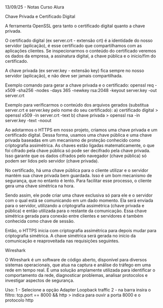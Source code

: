 13/09/25 - Notas Curso Alura

Chave Privada e Certificado Digital

A ferramenta OpenSSL gera tanto o certificado digital quanto a chave privada.

O certificado digital (ex server.crt - extensão crt) é a identidade do nosso servidor (aplicação),
é esse certificado que compartilhamos com as aplicações clientes. Se inspecionarmos o conteúdo do
certificado veremos os dados da empresa, a assinatura digital, a chave pública e o
inicio/fim do certificado.

A chave privada (ex server.key - extensão key) fica sempre no nosso servidor (aplicação), e não
deve ser jamais compartilhada.

Exemplo comando para gerar a chave privada e o certificado:
openssl req -x509 -sha256 -nodes -days 365 -newkey rsa:2048 -keyout server.key -out server.crt

Exemplo para verificarmos o conteúdo dos arquivos gerados (substitua server.crt e server.key pelo
nome do seu certificado):
a) certificado digital > openssl x509 -in server.crt -text 
b) chave privada       > openssl rsa -in server.key -text -noout 

Ao adotarmos o HTTPS em nosso projeto, criamos uma chave privada e um certificado digital.
Dessa forma, usamos uma chave pública e uma chave privada baseadas em um mecanismo de proteção
conhecido como criptografia assimétrica. As chaves estão ligadas matematicamente, o que foi
cifrado pela chave pública só pode ser decifrado pela chave privada. Isso garante que os dados
cifrados pelo navegador (chave pública) só podem ser lidos pelo servidor (chave privada).

No certificado, há uma chave pública para o cliente utilizar e o servidor mantém sua chave privada
bem guardada. Isso é um bom mecanismo de segurança, que no entanto é lento. Para facilitar esse
processo, o cliente gera uma chave simétrica na hora.

Sendo assim, ele pode criar uma chave exclusiva só para ele e o servidor com o qual está se comunicando
em um dado momento. Ela será enviada para o servidor, utilizando a criptografia assimétrica
(chave privada e pública) e então utilizada para o restante da comunicação. Essa chave simétrica gerada
para conexão entre clientes e servidores é também conhecida como chave de sessão.

Então, o HTTPS inicia com criptografia assimétrica para depois mudar para criptografia simétrica.
A chave simétrica será gerada no início da comunicação e reaproveitada nas requisições seguintes.

Wireshark

O Wireshark é um software de código aberto, disponível para diversos sistemas operacionais,
que atua na captura e análise do tráfego em uma rede em tempo real. É uma solução amplamente
utilizada para identificar o comportamento da rede, diagnosticar problemas, analisar protocolos
e investigar aspectos de segurança.

Uso:
1 - Selecione a opção Adapter Loopback traffic
2 - na barra insira o filtro: tcp.port == 8000 && http > indica para ouvir a porta 8000 e o protocolo http
